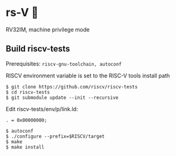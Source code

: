 # rs-V 🦀
RV32IM, machine privilege mode

## Build riscv-tests
Prerequisites:
`riscv-gnu-toolchain, autoconf`

RISCV environment variable is set to the RISC-V tools install path

```
$ git clone https://github.com/riscv/riscv-tests
$ cd riscv-tests
$ git submodule update --init --recursive
```
Edit riscv-tests/env/p/link.ld:

`. = 0x00000000;`
```
$ autoconf
$ ./configure --prefix=$RISCV/target
$ make
$ make install
```
